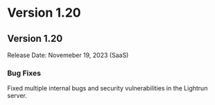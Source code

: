 # Version 1.20

## Version 1.20

Release Date: Novemeber 19, 2023 (SaaS)

### Bug Fixes

Fixed multiple internal bugs and security vulnerabilities in the Lightrun server.